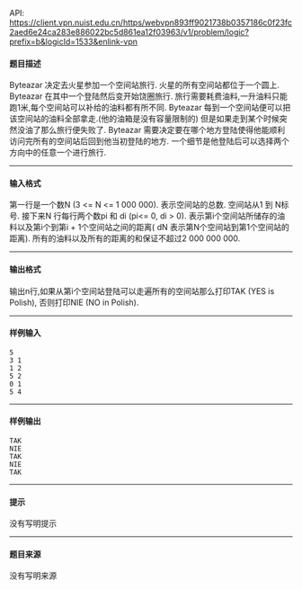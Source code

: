 API: https://client.vpn.nuist.edu.cn/https/webvpn893ff9021738b0357186c0f23fc2aed6e24ca283e886022bc5d861ea12f03963/v1/problem/logic?prefix=b&logicId=1533&enlink-vpn

#### 题目描述

Byteazar 决定去火星参加一个空间站旅行. 火星的所有空间站都位于一个圆上. Byteazar 在其中一个登陆然后变开始饶圈旅行. 旅行需要耗费油料,一升油料只能跑1米,每个空间站可以补给的油料都有所不同. Byteazar 每到一个空间站便可以把该空间站的油料全部拿走.(他的油箱是没有容量限制的) 但是如果走到某个时候突然没油了那么旅行便失败了. Byteazar 需要决定要在哪个地方登陆使得他能顺利访问完所有的空间站后回到他当初登陆的地方. 一个细节是他登陆后可以选择两个方向中的任意一个进行旅行.

---

#### 输入格式

第一行是一个数N (3 <= N <= 1 000 000). 表示空间站的总数. 空间站从1 到 N标号. 接下来N 行每行两个数pi 和 di (pi<= 0, di > 0). 表示第i个空间站所储存的油料以及第i个到第i + 1个空间站之间的距离( dN 表示第N个空间站到第1个空间站的距离). 所有的油料以及所有的距离的和保证不超过2 000 000 000.

---

#### 输出格式

输出n行,如果从第i个空间站登陆可以走遍所有的空间站那么打印TAK (YES is Polish), 否则打印NIE (NO in Polish).

---

#### 样例输入
```
5
3 1
1 2
5 2
0 1
5 4

```

---

#### 样例输出
```
TAK
NIE
TAK
NIE
TAK

```

---

#### 提示

没有写明提示

---

#### 题目来源

没有写明来源